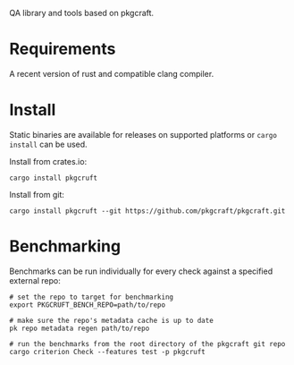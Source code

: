 QA library and tools based on pkgcraft.

# Requirements

A recent version of rust and compatible clang compiler.

# Install

Static binaries are available for releases on supported platforms or `cargo
install` can be used.

Install from crates.io:

    cargo install pkgcruft

Install from git:

    cargo install pkgcruft --git https://github.com/pkgcraft/pkgcraft.git

# Benchmarking

Benchmarks can be run individually for every check against a specified external
repo:

    # set the repo to target for benchmarking
    export PKGCRUFT_BENCH_REPO=path/to/repo

    # make sure the repo's metadata cache is up to date
    pk repo metadata regen path/to/repo

    # run the benchmarks from the root directory of the pkgcraft git repo
    cargo criterion Check --features test -p pkgcruft
